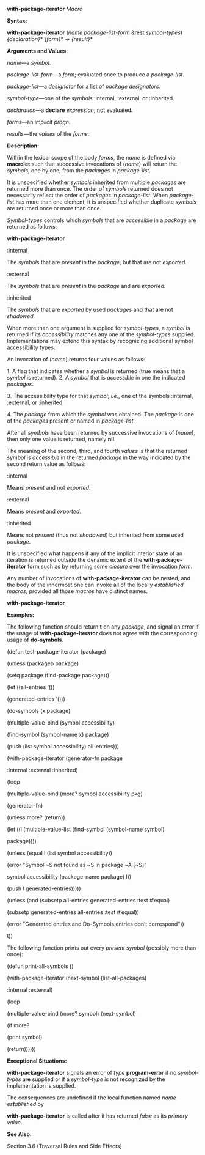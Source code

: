 **with-package-iterator** *Macro* 

**Syntax:** 

**with-package-iterator** (*name package-list-form* &rest *symbol-types*) *&#123;declaration&#125;*\* *&#123;form&#125;*\* *→ &#123;result&#125;*\* 

**Arguments and Values:** 

*name*—a *symbol*. 

*package-list-form*—a *form*; evaluated once to produce a *package-list*. 

*package-list*—a *designator* for a list of *package designators*. 

*symbol-type*—one of the *symbols* :internal, :external, or :inherited. 

*declaration*—a **declare** *expression*; not evaluated. 

*forms*—an *implicit progn*. 

*results*—the *values* of the *forms*. 

**Description:** 

Within the lexical scope of the body *forms*, the *name* is defined via **macrolet** such that successive invocations of (*name*) will return the *symbols*, one by one, from the *packages* in *package-list*. 

It is unspecified whether *symbols* inherited from multiple *packages* are returned more than once. The order of *symbols* returned does not necessarily reflect the order of *packages* in *package-list*. When *package-list* has more than one element, it is unspecified whether duplicate *symbols* are returned once or more than once. 

*Symbol-types* controls which *symbols* that are *accessible* in a *package* are returned as follows: 

 

 

**with-package-iterator** 

:internal 

The *symbols* that are *present* in the *package*, but that are not *exported*. 

:external 

The *symbols* that are *present* in the *package* and are *exported*. 

:inherited 

The *symbols* that are *exported* by used *packages* and that are not *shadowed*. 

When more than one argument is supplied for *symbol-types*, a *symbol* is returned if its *accessibility* matches any one of the *symbol-types* supplied. Implementations may extend this syntax by recognizing additional symbol accessibility types. 

An invocation of (*name*) returns four values as follows: 

1\. A flag that indicates whether a *symbol* is returned (true means that a *symbol* is returned). 2. A *symbol* that is *accessible* in one the indicated *packages*. 

3\. The accessibility type for that *symbol*; *i.e.*, one of the symbols :internal, :external, or :inherited. 

4\. The *package* from which the *symbol* was obtained. The *package* is one of the *packages* present or named in *package-list*. 

After all *symbols* have been returned by successive invocations of (*name*), then only one value is returned, namely **nil**. 

The meaning of the second, third, and fourth *values* is that the returned *symbol* is *accessible* in the returned *package* in the way indicated by the second return value as follows: 

:internal 

Means *present* and not *exported*. 

:external 

Means *present* and *exported*. 

:inherited 

Means not *present* (thus not *shadowed*) but inherited from some used *package*. 

It is unspecified what happens if any of the implicit interior state of an iteration is returned outside the dynamic extent of the **with-package-iterator** form such as by returning some *closure* over the invocation *form*. 

Any number of invocations of **with-package-iterator** can be nested, and the body of the innermost one can invoke all of the locally *established macros*, provided all those *macros* have distinct names. 



 

 

**with-package-iterator** 

**Examples:** 

The following function should return **t** on any *package*, and signal an error if the usage of **with-package-iterator** does not agree with the corresponding usage of **do-symbols**. 

(defun test-package-iterator (package) 

(unless (packagep package) 

(setq package (find-package package))) 

(let ((all-entries ’()) 

(generated-entries ’())) 

(do-symbols (x package) 

(multiple-value-bind (symbol accessibility) 

(find-symbol (symbol-name x) package) 

(push (list symbol accessibility) all-entries))) 

(with-package-iterator (generator-fn package 

:internal :external :inherited) 

(loop 

(multiple-value-bind (more? symbol accessibility pkg) 

(generator-fn) 

(unless more? (return)) 

(let ((l (multiple-value-list (find-symbol (symbol-name symbol) 

package)))) 

(unless (equal l (list symbol accessibility)) 

(error "Symbol ~S not found as ~S in package ~A [~S]" 

symbol accessibility (package-name package) l)) 

(push l generated-entries))))) 

(unless (and (subsetp all-entries generated-entries :test #’equal) 

(subsetp generated-entries all-entries :test #’equal)) 

(error "Generated entries and Do-Symbols entries don’t correspond")) 

t)) 

The following function prints out every *present symbol* (possibly more than once): 

(defun print-all-symbols () 

(with-package-iterator (next-symbol (list-all-packages) 

:internal :external) 

(loop 

(multiple-value-bind (more? symbol) (next-symbol) 

(if more? 

(print symbol) 

(return)))))) 

**Exceptional Situations:** 

**with-package-iterator** signals an error of *type* **program-error** if no *symbol-types* are supplied or if a *symbol-type* is not recognized by the implementation is supplied. 

The consequences are undefined if the local function named *name established* by 

 

 

**with-package-iterator** is called after it has returned *false* as its *primary value*. 

**See Also:** 

Section 3.6 (Traversal Rules and Side Effects) 

